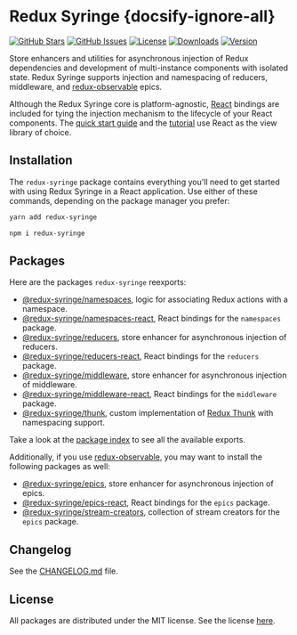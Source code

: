 # Redux Syringe {docsify-ignore-all}

[![GitHub Stars](https://img.shields.io/github/stars/wafflepie/redux-syringe)](https://github.com/wafflepie/redux-syringe)
[![GitHub Issues](https://img.shields.io/github/issues/wafflepie/redux-syringe?color=bada55)](https://github.com/wafflepie/redux-syringe/issues)
[![License](https://img.shields.io/badge/licence-MIT-ff69b4)](https://github.com/wafflepie/redux-syringe)
[![Downloads](https://badgen.net/npm/dm/redux-syringe)](https://npmjs.com/package/redux-syringe)
[![Version](https://badgen.net/npm/v/redux-syringe)](https://npmjs.com/package/redux-syringe)

Store enhancers and utilities for asynchronous injection of Redux dependencies and development of multi-instance components with isolated state. Redux Syringe supports injection and namespacing of reducers, middleware, and [redux-observable](https://redux-observable.js.org/) epics.

Although the Redux Syringe core is platform-agnostic, [React](https://github.com/facebook/react/) bindings are included for tying the injection mechanism to the lifecycle of your React components. The [quick start guide](/getting-started/quick-start) and the [tutorial](/tutorial/01-dependency-injection) use React as the view library of choice.

## Installation

The `redux-syringe` package contains everything you'll need to get started with using Redux Syringe in a React application. Use either of these commands, depending on the package manager you prefer:

```sh
yarn add redux-syringe

npm i redux-syringe
```

## Packages

Here are the packages `redux-syringe` reexports:

- [@redux-syringe/namespaces](/packages/namespaces), logic for associating Redux actions with a namespace.
- [@redux-syringe/namespaces-react](/packages/namespaces), React bindings for the `namespaces` package.
- [@redux-syringe/reducers](/packages/reducers), store enhancer for asynchronous injection of reducers.
- [@redux-syringe/reducers-react](/packages/reducers-react), React bindings for the `reducers` package.
- [@redux-syringe/middleware](/packages/middleware), store enhancer for asynchronous injection of middleware.
- [@redux-syringe/middleware-react](/packages/middleware-react), React bindings for the `middleware` package.
- [@redux-syringe/thunk](/packages/thunk), custom implementation of [Redux Thunk](https://github.com/reduxjs/redux-thunk) with namespacing support.

Take a look at the [package index](https://github.com/wafflepie/redux-syringe/blob/main/presets/redux-syringe/src/index.js) to see all the available exports.

Additionally, if you use [redux-observable](https://redux-observable.js.org/), you may want to install the following packages as well:

- [@redux-syringe/epics](/packages/epics), store enhancer for asynchronous injection of epics.
- [@redux-syringe/epics-react](/packages/epics-react), React bindings for the `epics` package.
- [@redux-syringe/stream-creators](/packages/stream-creators), collection of stream creators for the `epics` package.

## Changelog

See the [CHANGELOG.md](https://github.com/wafflepie/redux-syringe/blob/main/CHANGELOG.md) file.

## License

All packages are distributed under the MIT license. See the license [here](https://github.com/wafflepie/redux-syringe/blob/main/LICENSE).
